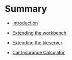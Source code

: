 # Summary

* [Introduction](README.md)
* [Extending the workbench](extending_the_workbench.md)

* [Extending the kieserver ](extending_the_kie_runtime_server.md)

* [Car Insurance Calculator](car-insurance-calculator.md)

